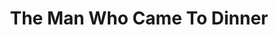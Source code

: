 ---
title: The Man Who Came To Dinner
year: 1941
opening_date: 1941-10-14
closing_date: 1941-10-17
layout: productions
featured_image: 
image_caption:
image_credit:
playbill: 
category: 
Theatre: Theatre Jacksonville
Venue: Little Theatre
cast:
  1st Deputy: Ray Sage
  1st Expressman: George Spelvin
  1st Radio Technician: George Spelvin, Jr
  2nd Deputy: Martin Temple
  2nd Expressman: Ellis Barnett
  2nd Radio Technician: Milton Rehberg
  A Plainclothes Man: J. Ed. Currington
  Banjo: Alfred Seitner
  Bert Jefferson: Jimmie Lumpkin
  Beverly Carlton: E.S. Beauchamp-Nobbs
  Dr. Bradley: Donald DeHoff
  Harriet Stanley: Jewett Ashley
  John: William Brenner
  June Stanley: Marguerite Phillips
  Lorraine Sheldon: Mary Crabtree
  Luncheon Guest:
    - Ensign Jack W. Jordan
    - Ensign Melville F. Heath, Jr.
    - Lt. Leonidas M. Matthews
  Maggie Cutler: Patricia Eatman
  Miss Preen: Irma Stockwell
  Mr. Baker: Lt. (j.g.) Owen E. Sowerwine
  Mr. Stanley: Phil Devlin
  Mrs. Dexter: Mary Noble
  Mrs. Ernest Stanley: Mary Holden Poyntz
  Mrs. McCutcheon: Shirley Chardkoff
  Professor Metz: Rawdon Sharpe
  Richard Stanley: Hal Taylor, Jr.
  Sandy: John Fankhauser
  Sarah: Ruth Carruthers
  Sheridan Whiteside: Lt. Commander P.C. Poyntz
  Westcott: Dr. Louis Larmoyeux, jr.
  Young Boy:
    - Charlie Travis
    - Gay Anderson
    - Jack Hartley
    - Jack Porter
    - Leslie McKay
    - Louis Odom
crew:
  Assistant to Director: Maybird Heath
  Director: Leighton M. Ballew
  Make-up:
    - Elmo Lehman
  Make-up Assistant:
    - Eleanor Edwards
    - Jean Runyon
    - Mrs. C.W. Nelson
    - Mrs. Rawdon Sharpe
    - Peppy Broome
  Property Assistant:
    - Margaret Devlin
    - Marian Whatley
    - Meta Gilmore
  Props: Mrs. L.D. Behner
  Stage Crew:
    - Dorothy Lupfer
    - Eleanor Edwards
    - Elizabeth Hulett
    - Ellis Barnett
    - J.Ed. Currington
    - Margery Jones
    - Martin Temple
    - Mary Garcia
    - Meta Gilmore
    - Ray Sage
    - Stokes Perry
  Stage Manager: Jessie Hoagland
orchestra:
external_links:
---